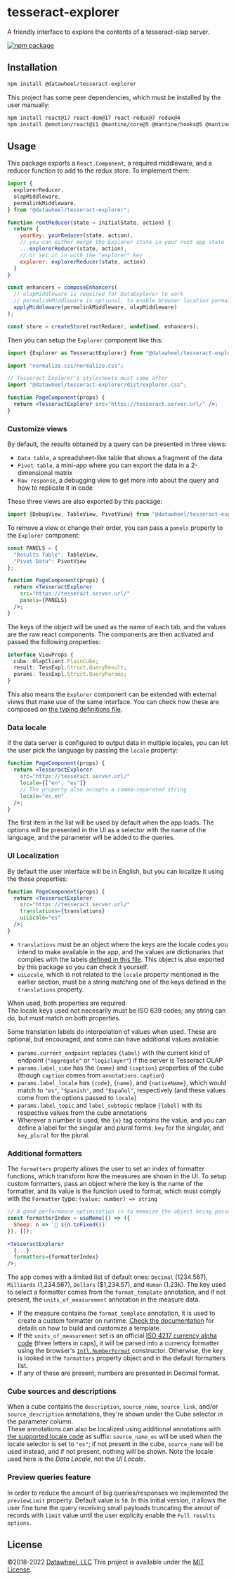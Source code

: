 # tesseract-explorer

A friendly interface to explore the contents of a tesseract-olap server.

[![npm package](https://img.shields.io/npm/v/@datawheel/tesseract-explorer.svg)](https://www.npmjs.com/package/@datawheel/tesseract-explorer)

## Installation

```bash
npm install @datawheel/tesseract-explorer
```

This project has some peer dependencies, which must be installed by the user manually:

```bash
npm install react@17 react-dom@17 react-redux@7 redux@4
npm install @emotion/react@11 @mantine/core@5 @mantine/hooks@5 @mantine/prism@5 @mantine/dates@5 @tabler/icons-react@2 @dayjs
```

## Usage

This package exports a `React.Component`, a required middleware, and a reducer function to add to the redux store. To implement them:

```js
import {
  explorerReducer, 
  olapMiddleware, 
  permalinkMiddleware,
} from "@datawheel/tesseract-explorer";

function rootReducer(state = initialState, action) {
  return {
    yourKey: yourReducer(state, action),
    // you can either merge the Explorer state in your root app state
    ...explorerReducer(state, action),
    // or set it in with the "explorer" key
    explorer: explorerReducer(state, action)
  }
}

const enhancers = composeEnhancers(
  // olapMiddleware is required for DataExplorer to work
  // permalinkMiddleware is optional, to enable browser location permalink sync
  applyMiddleware(permalinkMiddleware, olapMiddleware)
);

const store = createStore(rootReducer, undefined, enhancers);
```

Then you can setup the `Explorer` component like this:

```jsx
import {Explorer as TesseractExplorer} from "@datawheel/tesseract-explorer";

import "normalize.css/normalize.css";

// Tesseract Explorer's stylesheets must come after
import "@datawheel/tesseract-explorer/dist/explorer.css";

function PageComponent(props) {
  return <TesseractExplorer src="https://tesseract.server.url/" />;
}
```

### Customize views

By default, the results obtained by a query can be presented in three views:
- `Data table`, a spreadsheet-like table that shows a fragment of the data
- `Pivot table`, a mini-app where you can export the data in a 2-dimensional matrix
- `Raw response`, a debugging view to get more info about the query and how to replicate it in code

These three views are also exported by this package:

```js
import {DebugView, TableView, PivotView} from "@datawheel/tesseract-explorer";
```

To remove a view or change their order, you can pass a `panels` property to the `Explorer` component:

```jsx
const PANELS = {
  "Results Table": TableView,
  "Pivot Data": PivotView
};

function PageComponent(props) {
  return <TesseractExplorer
    src="https://tesseract.server.url/"
    panels={PANELS}
  />;
}
```

The keys of the object will be used as the name of each tab, and the values are the raw react components. The components are then activated and passed the following properties:

```ts
interface ViewProps {
  cube: OlapClient.PlainCube;
  result: TessExpl.Struct.QueryResult;
  params: TessExpl.Struct.QueryParams;
}
```

This also means the `Explorer` component can be extended with external views that make use of the same interface. You can check how these are composed on [the typing definitions file](./index.d.ts).

### Data locale

If the data server is configured to output data in multiple locales, you can let the user pick the language by passing the `locale` property:

```jsx
function PageComponent(props) {
  return <TesseractExplorer
    src="https://tesseract.server.url/"
    locale={["en", "es"]}
    // The property also accepts a comma-separated string
    locale="es,en"
  />;
}
```

The first item in the list will be used by default when the app loads.
The options will be presented in the UI as a selector with the name of the language, and the parameter will be added to the queries.

### UI Localization

By default the user interface will be in English, but you can localize it using the these properties:

```jsx
function PageComponent(props) {
  return <TesseractExplorer
    src="https://tesseract.server.url/"
    translations={translations}
    uiLocale="es"
  />;
}
```

* `translations` must be an object where the keys are the locale codes you intend to make available in the app, and the values are dictionaries that complies with the labels [defined in this file](./src/utils/localization.js).
  This object is also exported by this package so you can check it yourself.
* `uiLocale`, which is not related to the `locale` property mentioned in the earlier section, must be a string matching one of the keys defined in the `translations` property.

When used, both properties are required.  
The locale keys used not necesarily must be ISO 639 codes; any string can do, but must match on both properties.

Some translation labels do interpolation of values when used. These are optional, but encouraged, and some can have additional values available:

* `params.current_endpoint` replaces `{label}` with the current kind of endpoint (`"aggregate"` or `"logiclayer"`) if the server is Tesseract OLAP
* `params.label_cube` has the `{name}` and `{caption}` properties of the cube (though `caption` comes from `annotations.caption`)
* `params.label_locale` has `{code}`, `{name}`, and `{nativeName}`, which would match to `"es"`, `"Spanish"`, and `"Español"`, respectively (and these values come from the options passed to `locale`)
* `params.label_topic` and `label_subtopic` replace `{label}` with its respective values from the cube annotations
* Wherever a number is used, the `{n}` tag contains the value, and you can define a label for the singular and plural forms: `key` for the singular, and `key_plural` for the plural.

### Additional formatters

The `formatters` property allows the user to set an index of formatter functions, which transform how the measures are shown in the UI.
To setup custom formatters, pass an object where the key is the name of the formatter, and its value is the function used to format, which must comply with the `Formatter` type: `(value: number) => string`

```jsx
// A good performance optimization is to memoize the object being passed
const formatterIndex = useMemo(() => ({
  Sheep: n => `🐑 ${n.toFixed()}`
}), []);

<TesseractExplorer
  {...}
  formatters={formatterIndex}
/>;
```

The app comes with a limited list of default ones: `Decimal` (1234.567), `Milliards` (1,234.567), `Dollars` ($1,234.57), and `Human` (1.23k).
The key used to select a formatter comes from the `format_template` annotation, and if not present, the `units_of_measurement` annotation in the measure data.
* If the measure contains the `format_template` annotation, it is used to create a custom formatter on runtime. [Check the documentation](https://github.com/d3plus/d3plus-format#readme) for details on how to build and customize a template.
* If the `units_of_measurement` set is an official [ISO 4217 currency alpha code](https://en.wikipedia.org/wiki/ISO_4217#Alpha_codes) (three letters in caps), it will be parsed into a currency formatter using the browser's [`Intl.NumberFormat`](https://developer.mozilla.org/docs/Web/JavaScript/Reference/Global_Objects/Intl/NumberFormat) constructor. Otherwise, the key is looked in the `formatters` property object and in the default formatters list.
* If any of these are present, numbers are presented in Decimal format.

### Cube sources and descriptions
When a cube contains the `description`, `source_name`, `source_link`, and/or `source_description` annotations, they're shown under the Cube selector in the parameter column.  
These annotations can also be localized using additional annotations with [the supported locale code](#data-locale) as suffix: `source_name_es` will be used when the locale selector is set to `"es"`; if not present in the cube, `source_name` will be used instead, and if not present, nothing will be shown. Note the locale used here is the _Data Locale_, not the _UI Locale_.

### Preview queries feature
In order to reduce the amount of big queries/responses we implemented the `previewLimit` property. Default value is `50`. In this initial version, it allows the user fine tune the query receiving small payloads truncating the amout of records with `limit` value until the user explicity enable the `Full results options`.

## License

©2018-2022 [Datawheel, LLC](https://datawheel.us/)
This project is available under the [MIT License](./LICENSE).
